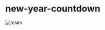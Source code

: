 # new-year-countdown

<img src="https://cdn.discordapp.com/attachments/986657247851601970/1056586120621719552/image.png" alt="resim">
